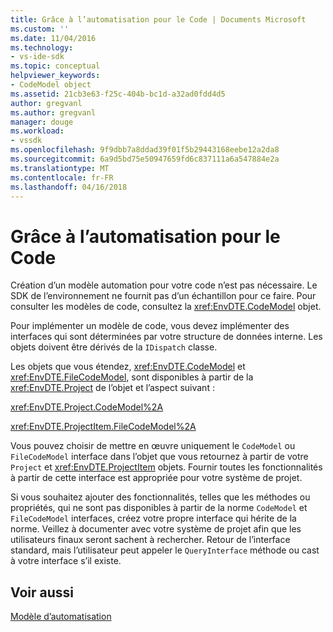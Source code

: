 ```yaml
---
title: Grâce à l’automatisation pour le Code | Documents Microsoft
ms.custom: ''
ms.date: 11/04/2016
ms.technology:
- vs-ide-sdk
ms.topic: conceptual
helpviewer_keywords:
- CodeModel object
ms.assetid: 21cb3e63-f25c-404b-bc1d-a32ad0fdd4d5
author: gregvanl
ms.author: gregvanl
manager: douge
ms.workload:
- vssdk
ms.openlocfilehash: 9f9dbb7a8ddad39f01f5b29443168eebe12a2da8
ms.sourcegitcommit: 6a9d5bd75e50947659fd6c837111a6a547884e2a
ms.translationtype: MT
ms.contentlocale: fr-FR
ms.lasthandoff: 04/16/2018
---
```

# <a name="providing-automation-for-code"></a>Grâce à l’automatisation pour le Code
Création d’un modèle automation pour votre code n’est pas nécessaire. Le SDK de l’environnement ne fournit pas d’un échantillon pour ce faire. Pour consulter les modèles de code, consultez la <xref:EnvDTE.CodeModel> objet.  
  
 Pour implémenter un modèle de code, vous devez implémenter des interfaces qui sont déterminées par votre structure de données interne. Les objets doivent être dérivés de la `IDispatch` classe.  
  
 Les objets que vous étendez, <xref:EnvDTE.CodeModel> et <xref:EnvDTE.FileCodeModel>, sont disponibles à partir de la <xref:EnvDTE.Project> de l’objet et l’aspect suivant :  
  
 <xref:EnvDTE.Project.CodeModel%2A>  
  
 <xref:EnvDTE.ProjectItem.FileCodeModel%2A>  
  
 Vous pouvez choisir de mettre en œuvre uniquement le `CodeModel` ou `FileCodeModel` interface dans l’objet que vous retournez à partir de votre `Project` et <xref:EnvDTE.ProjectItem> objets. Fournir toutes les fonctionnalités à partir de cette interface est appropriée pour votre système de projet.  
  
 Si vous souhaitez ajouter des fonctionnalités, telles que les méthodes ou propriétés, qui ne sont pas disponibles à partir de la norme `CodeModel` et `FileCodeModel` interfaces, créez votre propre interface qui hérite de la norme. Veillez à documenter avec votre système de projet afin que les utilisateurs finaux seront sachent à rechercher. Retour de l’interface standard, mais l’utilisateur peut appeler le `QueryInterface` méthode ou cast à votre interface s’il existe.  
  
## <a name="see-also"></a>Voir aussi  
 [Modèle d’automatisation](../../extensibility/internals/automation-model-overview.md)